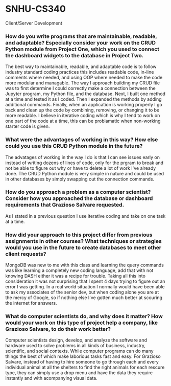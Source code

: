 # SNHU-CS340
Client/Server Development

<h3>How do you write programs that are maintainable, readable, and adaptable? Especially consider your work on the CRUD Python module from Project One, which you used to connect the dashboard widgets to the database in Project Two.</h3>

  The best way to maintainable, readable, and adaptable code is to follow industry standard coding practices this includes readable code, in-line comments where needed, and using OOP where needed to make the code more modular and managable.  The way I approach building my CRUD file was to first determine I could correctly make a connection between the Jupyter program, my Python file, and the database.  Next, I built one method at a time and tested it as I coded. Then I expanded the methods by adding additional commands. Finally, when an application is working properly I go back and clean up the code by combining, removing, or changing it to be more readable.  I believe in iterative coding which is why I tend to work on one part of the code at a time, this can be problamatic when non-working starter code is given.

<h3>What were the advantages of working in this way? How else could you use this CRUD Python module in the future?</h3>
  
  The advatages of working in the way I do is that I can see issues early on instead of writing dozens of lines of code, only for the prgram to break and not be able to figure out why or have to delete a lot of work I've already done.  The CRUD Python module is very simple in nature and could be used in other databases by simply swapping out the connection commands.
  
<h3>How do you approach a problem as a computer scientist? Consider how you approached the database or dashboard requirements that Grazioso Salvare requested.</h3>
 
  As I stated in a previous question I use iterative coding and take on one task at a time.
  
<h3>How did your approach to this project differ from previous assignments in other courses? What techniques or strategies would you use in the future to create databases to meet other client requests?</h3>
  MongoDB was new to me with this class and learning the query commands was like learning a completely new coding language, add that with not knowing DASH either it was a recipe for trouble.  Taking all this into consideration it was not surprising that I spent 4 days trying to figure out an error I was getting.  In a real world situation I normally would have been able to ask my associates of the senior dev, but when coding alone you are at the mercy of Google, so if nothing else I've gotten much better at scouring the internet for answers.  

<h3>What do computer scientists do, and why does it matter? How would your work on this type of project help a company, like Grazioso Salvare, to do their work better?</h3>

Computer scientists design, develop, and analyze the software and hardware used to solve problems in all kinds of business, industry, scientific, and social contexts.  While computer programs can do many things the best of which make laborious tasks fast and easy.  For Grazioso Salvare, instead of having to hire someone to go through each and every individual animal at all the shelters to find the right animals for each rescure type, they can simply use a drop menu and have the data they require instantly and with acompanying visual data.
